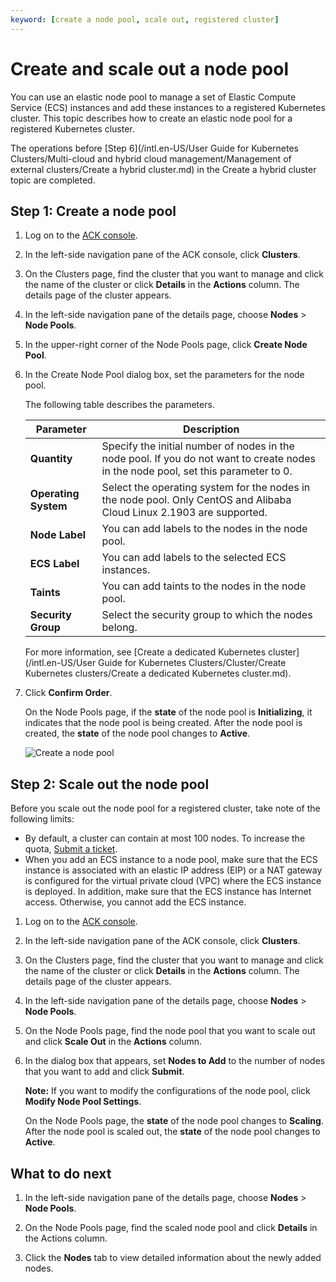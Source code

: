 ```yaml
---
keyword: [create a node pool, scale out, registered cluster]
---
```


# Create and scale out a node pool

You can use an elastic node pool to manage a set of Elastic Compute Service \(ECS\) instances and add these instances to a registered Kubernetes cluster. This topic describes how to create an elastic node pool for a registered Kubernetes cluster.

The operations before [Step 6](/intl.en-US/User Guide for Kubernetes Clusters/Multi-cloud and hybrid cloud management/Management of external clusters/Create a hybrid cluster.md) in the Create a hybrid cluster topic are completed.

## Step 1: Create a node pool

1.  Log on to the [ACK console](https://cs.console.aliyun.com).

2.  In the left-side navigation pane of the ACK console, click **Clusters**.

3.  On the Clusters page, find the cluster that you want to manage and click the name of the cluster or click **Details** in the **Actions** column. The details page of the cluster appears.

4.  In the left-side navigation pane of the details page, choose **Nodes** \> **Node Pools**.

5.  In the upper-right corner of the Node Pools page, click **Create Node Pool**.

6.  In the Create Node Pool dialog box, set the parameters for the node pool.

    The following table describes the parameters.

    |Parameter|Description|
    |---------|-----------|
    |**Quantity**|Specify the initial number of nodes in the node pool. If you do not want to create nodes in the node pool, set this parameter to 0.|
    |**Operating System**|Select the operating system for the nodes in the node pool. Only CentOS and Alibaba Cloud Linux 2.1903 are supported.|
    |**Node Label**|You can add labels to the nodes in the node pool.|
    |**ECS Label**|You can add labels to the selected ECS instances.|
    |**Taints**|You can add taints to the nodes in the node pool.|
    |**Security Group**|Select the security group to which the nodes belong.|

    For more information, see [Create a dedicated Kubernetes cluster](/intl.en-US/User Guide for Kubernetes Clusters/Cluster/Create Kubernetes clusters/Create a dedicated Kubernetes cluster.md).

7.  Click **Confirm Order**.

    On the Node Pools page, if the **state** of the node pool is **Initializing**, it indicates that the node pool is being created. After the node pool is created, the **state** of the node pool changes to **Active**.

    ![Create a node pool](https://help-static-aliyun-doc.aliyuncs.com/assets/img/en-US/1901766161/p248314.png)


## Step 2: Scale out the node pool

Before you scale out the node pool for a registered cluster, take note of the following limits:

-   By default, a cluster can contain at most 100 nodes. To increase the quota, [Submit a ticket](https://workorder-intl.console.aliyun.com/console.htm).
-   When you add an ECS instance to a node pool, make sure that the ECS instance is associated with an elastic IP address \(EIP\) or a NAT gateway is configured for the virtual private cloud \(VPC\) where the ECS instance is deployed. In addition, make sure that the ECS instance has Internet access. Otherwise, you cannot add the ECS instance.

1.  Log on to the [ACK console](https://cs.console.aliyun.com).

2.  In the left-side navigation pane of the ACK console, click **Clusters**.

3.  On the Clusters page, find the cluster that you want to manage and click the name of the cluster or click **Details** in the **Actions** column. The details page of the cluster appears.

4.  In the left-side navigation pane of the details page, choose **Nodes** \> **Node Pools**.

5.  On the Node Pools page, find the node pool that you want to scale out and click **Scale Out** in the **Actions** column.

6.  In the dialog box that appears, set **Nodes to Add** to the number of nodes that you want to add and click **Submit**.

    **Note:** If you want to modify the configurations of the node pool, click **Modify Node Pool Settings**.

    On the Node Pools page, the **state** of the node pool changes to **Scaling**. After the node pool is scaled out, the **state** of the node pool changes to **Active**.


## What to do next

1.  In the left-side navigation pane of the details page, choose **Nodes** \> **Node Pools**.

2.  On the Node Pools page, find the scaled node pool and click **Details** in the Actions column.

3.  Click the **Nodes** tab to view detailed information about the newly added nodes.



